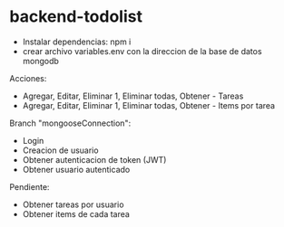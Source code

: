 # backend-todolist
- Instalar dependencias:  npm i
- crear archivo variables.env con la direccion de la base de datos mongodb

Acciones:
- Agregar, Editar, Eliminar 1, Eliminar todas, Obtener - Tareas
- Agregar, Editar, Eliminar 1, Eliminar todas, Obtener - Items por tarea

Branch "mongooseConnection":
- Login
- Creacion de usuario
- Obtener autenticacion de token (JWT)
- Obtener usuario autenticado

Pendiente: 
- Obtener tareas por usuario
- Obtener items de cada tarea
